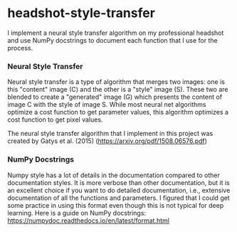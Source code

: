 # headshot-style-transfer
I implement a neural style transfer algorithm on my professional headshot and use NumPy docstrings to document each function that I use for the process.

### Neural Style Transfer
Neural style transfer is a type of algorithm that merges two images: one is this "content" image (C) and the other is a "style" image (S). These two are blended to create a "generated" image (G) which presents the content of image C with the style of image S. While most neural net algorithms optimize a cost function to get parameter values, this algorithm optimizes a cost function to get pixel values.

The neural style transfer algorithm that I implement in this project was created by Gatys et al. (2015) (https://arxiv.org/pdf/1508.06576.pdf)

### NumPy Docstrings
Numpy style has a lot of details in the documentation compared to other documentation styles. It is more verbose than other documentation, but it is an excellent choice if you want to do detailed documentation, i.e., extensive documentation of all the functions and parameters. I figured that I could get some practice in using this format even though this is not typical for deep learning. Here is a guide on NumPy docstrings: https://numpydoc.readthedocs.io/en/latest/format.html
